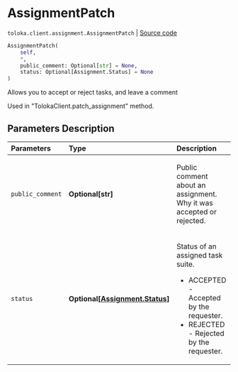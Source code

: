 # AssignmentPatch
`toloka.client.assignment.AssignmentPatch` | [Source code](https://github.com/Toloka/toloka-kit/blob/v0.1.25/src/client/assignment.py#L95)

```python
AssignmentPatch(
    self,
    *,
    public_comment: Optional[str] = None,
    status: Optional[Assignment.Status] = None
)
```

Allows you to accept or reject tasks, and leave a comment


Used in "TolokaClient.patch_assignment" method.

## Parameters Description

| Parameters | Type | Description |
| :----------| :----| :-----------|
`public_comment`|**Optional\[str\]**|<p>Public comment about an assignment. Why it was accepted or rejected.</p>
`status`|**Optional\[[Assignment.Status](toloka.client.assignment.Assignment.Status.md)\]**|<p>Status of an assigned task suite.<ul><li>ACCEPTED - Accepted by the requester.</li><li>REJECTED - Rejected by the requester.</li></ul></p>
